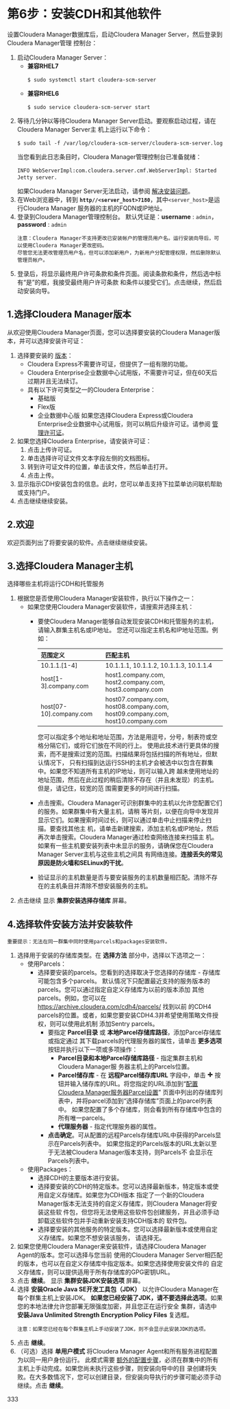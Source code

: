 第6步：安装CDH和其他软件
================================================================================
设置Cloudera Manager数据库后，启动Cloudera Manager Server，然后登录到Cloudera Manager管理
控制台：
1. 启动Cloudera Manager Server：
    + **兼容RHEL7**
        ```shell
        $ sudo systemctl start cloudera-scm-server
        ```
    + **兼容RHEL6**
        ```shell
        $ sudo service cloudera-scm-server start
        ```
2. 等待几分钟以等待Cloudera Manager Server启动。要观察启动过程，请在Cloudera Manager Server主
机上运行以下命令：
    ```shell
    $ sudo tail -f /var/log/cloudera-scm-server/cloudera-scm-server.log
    ```
    当您看到此日志条目时，Cloudera Manager管理控制台已准备就绪：
    ```
    INFO WebServerImpl:com.cloudera.server.cmf.WebServerImpl: Started Jetty server.
    ```
    如果Cloudera Manager Server无法启动，请参阅 [解决安装问题](https://www.cloudera.com/documentation/enterprise/latest/topics/cm_ig_troubleshooting.html#cmig_topic_19)。
3. 在Web浏览器中，转到 **`http//<server_host>7180`**，其中`<server_host>`是运行Cloudera Manager
服务器的主机的FQDN或IP地址。
4. 登录到Cloudera Manager管理控制台。 默认凭证是：**username** : `admin`，**password** : `admin`
    ```
    注意：Cloudera Manager不支持更改已安装帐户的管理员用户名。运行安装向导后，可以使用Cloudera Manager更改密码。
    尽管您无法更改管理员用户名，但可以添加新用户，为新用户分配管理权限，然后删除默认管理员帐户。
    ```
5. 登录后，将显示最终用户许可条款和条件页面。阅读条款和条件，然后选中标有“是”的框，我接受最终用户许可条款
和条件以接受它们。点击继续，然后启动安装向导。

## 1.选择Cloudera Manager版本
从欢迎使用Cloudera Manager页面，您可以选择要安装的Cloudera Manager版本，并可以选择安装许可证：
1. 选择要安装的 [版本](https://www.cloudera.com/content/dam/www/marketing/resources/datasheets/cloudera-enterprise-datasheet.pdf.landing.html#cmfeig_topic_5_1)：
    + Cloudera Express不需要许可证，但提供了一组有限的功能。
    + Cloudera Enterprise企业数据中心试用版，不需要许可证，但在60天后过期并且无法续订。
    + 具有以下许可类型之一的Cloudera Enterprise：
      - 基础版
      - Flex版
      - 企业数据中心版
  如果您选择Cloudera Express或Cloudera Enterprise企业数据中心试用版，则可以稍后升级许可证。请参阅 [管理许可证](https://www.cloudera.com/documentation/enterprise/latest/topics/cm_ag_licenses.html#cmug_topic_13_7)。
2. 如果您选择Cloudera Enterprise，请安装许可证：
    1. 点击上传许可证。
    2. 单击选择许可证文件文本字段左侧的文档图标。
    3. 转到许可证文件的位置，单击该文件，然后单击打开。
    4. 点击上传。
3. 显示指示CDH安装包含的信息。此时，您可以单击支持下拉菜单访问联机帮助或支持门户。
4. 点击继续继续安装。

## 2.欢迎
欢迎页面列出了将要安装的软件。点击继续继续安装。

## 3.选择Cloudera Manager主机
选择哪些主机将运行CDH和托管服务
1. 根据您是否使用Cloudera Manager安装软件，执行以下操作之一：
    + 如果您使用Cloudera Manager安装软件，请搜索并选择主机：
        - 要使Cloudera Manager能够自动发现安装CDH和托管服务的主机，请输入群集主机名或IP地址。
        您还可以指定主机名和IP地址范围。例如：

          | 范围定义 | 匹配主机 |
          | :------------- | :------------- |
          | 10.1.1.[1-4] | 10.1.1.1, 10.1.1.2, 10.1.1.3, 10.1.1.4 |
          | host[1-3].company.com | host1.company.com, host2.company.com, host3.company.com |
          | host[07-10].company.com | host07.company.com, host08.company.com, host09.company.com, host10.company.com |

          您可以指定多个地址和地址范围，方法是用逗号，分号，制表符或空格分隔它们，或将它们放在不同的行上。
          使用此技术进行更具体的搜索，而不是搜索过宽的范围。扫描结果将包括扫描的所有地址，但默认情况下，
          只有扫描到达运行SSH的主机才会被选中以包含在群集中。如果您不知道所有主机的IP地址，则可以输入跨
          越未使用地址的地址范围，然后在此过程的稍后清除不存在（并且未发现）的主机。但是，请记住，较宽的范
          围需要更多的时间进行扫描。
        - 点击搜索。Cloudera Manager可识别群集中的主机以允许您配置它们的服务。如果群集中有大量主机，请稍
        等片刻，以便在向导中发现并显示它们。如果搜索时间过长，则可以通过单击中止扫描来停止扫描。要查找其他主
        机，请单击新建搜索，添加主机名或IP地址，然后再次单击搜索。Cloudera Manager通过检查网络连接来扫描主
        机。如果有一些主机要安装列表中未显示的服务，请确保您在Cloudera Manager Server主机与这些主机之间具
        有网络连接。**连接丢失的常见原因是防火墙和SELinux的干扰**。
        - 验证显示的主机数量是否与要安装服务的主机数量相匹配。清除不存在的主机条目并清除不想安装服务的主机。
2. 点击继续
显示 **集群安装选择存储库** 屏幕。

## 4.选择软件安装方法并安装软件
```
重要提示：无法在同一群集中同时使用parcels和packages安装软件。
```
1. 选择用于安装的存储库类型。在 **选择方法** 部分中，选择以下选项之一：
    + 使用Parcels：
        - 选择要安装的parcels。您看到的选择取决于您选择的存储库 - 存储库可能包含多个parcels。
        默认情况下只配置最近支持的服务版本的parcels。您可以通过指定自定义存储库为以前的版本添加
        其他parcels。例如，您可以在 https://archive.cloudera.com/cdh4/parcels/ 找到以前
        的CDH4 parcels的位置。或者，如果您要安装CDH4.3并希望使用策略文件授权，则可以使用此机制
        添加Sentry parcels。
            + 要指定 **Parcel目录** 或 **本地Parcel存储库路径**，添加Parcel存储库或指定通过
            其下载parcels的代理服务器的属性，请单击 **更多选项** 按钮并执行以下一项或多项操作：
                - **Parcel目录和本地Parcel存储库路径** - 指定集群主机和Cloudera Manager服
                务器主机上的Parcels位置。
                - **Parcel储存库** - 在 **远程Parcel储存库URL** 字段中，单击 ![加号](img/1.png)
                按钮并输入储存库的URL。将您指定的URL添加到“[配置Cloudera Manager服务器Parcel设置](https://www.cloudera.com/documentation/enterprise/latest/topics/cm_ig_parcels.html#cmug_topic_7_11_5__section_sd4_bzx_bm)”
                页面中列出的存储库列表中，并将parcel添加到“选择存储库”页面上的parcel列表中。
                如果您配置了多个存储库，则会看到所有存储库中包含的所有唯一parcels。
                - **代理服务器** - 指定代理服务器的属性。
            + **点击确定**。可从配置的远程Parcels存储库URL中获得的Parcels显示在Parcels列表中。
            如果您指定的Parcels版本的URL太新以至于无法被Cloudera Manager版本支持，则Parcels不
            会显示在Parcels列表中。
    + 使用Packages：
      - 选择CDH的主要版本进行安装。
      - 选择要安装的CDH的特定版本。您可以选择最新版本，特定版本或使用自定义存储库。如果您为CDH版本
      指定了一个新的Cloudera Manager版本无法支持的自定义存储库，则Cloudera Manager将安装这些软
      件包，但您将无法使用这些软件包创建服务，并且必须手动卸载这些软件包并手动重新安装支持CDH版本的
      软件包。
      - 选择要安装的其他服务的特定版本。您可以选择最新版本或使用自定义存储库。如果您不想安装该服务，
      请选择无。
2. 如果您使用Cloudera Manager来安装软件，请选择Cloudera Manager Agent的版本。您可以选择与您当前
使用的Cloudera Manager Server相匹配的版本，也可以在自定义存储库中指定版本。如果您选择使用安装文件的
自定义存储库，则可以提供适用于所有存储库的GPG密钥URL。
3. 点击 **继续**。
显示 **集群安装JDK安装选项** 屏幕。
4. 选择 **安装Oracle Java SE开发工具包（JDK）** 以允许Cloudera Manager在每个群集主机上安装JDK。
**如果您已经安装了JDK，请不要选择此选项**。如果您的本地法律允许您部署无限强度加密，并且您正在运行安全
集群，请选中 **安装Java Unlimited Strength Encryption Policy Files** 复选框。
    ```
    注意：如果您已经在每个群集主机上手动安装了JDK，则不会显示此安装JDK的选项。
    ```
5. 点击 **继续**。
6. （可选）选择 **单用户模式** 将Cloudera Manager Agent和所有服务进程配置为以同一用户身份运行。
此模式需要 [额外的配置步骤](https://www.cloudera.com/documentation/enterprise/latest/topics/install_singleuser_reqts.html#concept_xc5_lng_2v)，必须在群集中的所有主机上手动完成。如果您尚未执行这些步骤，则安装向导中的目
录创建将失败。在大多数情况下，您可以创建目录，但安装向导执行的步骤可能必须手动继续。点击 **继续**。





































333
